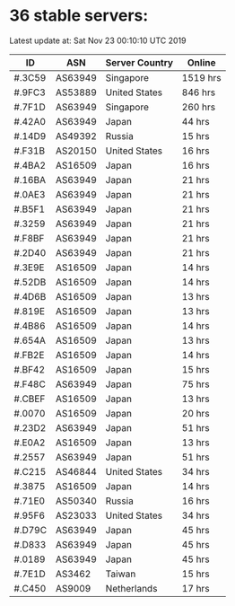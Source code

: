 # 36 stable servers:

Latest update at: Sat Nov 23 00:10:10 UTC 2019

| ID | ASN | Server Country | Online |
| -- | --- | -------------- | ------ |
| #.3C59 | AS63949 | Singapore | 1519 hrs |
| #.9FC3 | AS53889 | United States | 846 hrs |
| #.7F1D | AS63949 | Singapore | 260 hrs |
| #.42A0 | AS63949 | Japan | 44 hrs |
| #.14D9 | AS49392 | Russia | 15 hrs |
| #.F31B | AS20150 | United States | 16 hrs |
| #.4BA2 | AS16509 | Japan | 16 hrs |
| #.16BA | AS63949 | Japan | 21 hrs |
| #.0AE3 | AS63949 | Japan | 21 hrs |
| #.B5F1 | AS63949 | Japan | 21 hrs |
| #.3259 | AS63949 | Japan | 21 hrs |
| #.F8BF | AS63949 | Japan | 21 hrs |
| #.2D40 | AS63949 | Japan | 21 hrs |
| #.3E9E | AS16509 | Japan | 14 hrs |
| #.52DB | AS16509 | Japan | 14 hrs |
| #.4D6B | AS16509 | Japan | 13 hrs |
| #.819E | AS16509 | Japan | 13 hrs |
| #.4B86 | AS16509 | Japan | 14 hrs |
| #.654A | AS16509 | Japan | 13 hrs |
| #.FB2E | AS16509 | Japan | 14 hrs |
| #.BF42 | AS16509 | Japan | 15 hrs |
| #.F48C | AS63949 | Japan | 75 hrs |
| #.CBEF | AS16509 | Japan | 13 hrs |
| #.0070 | AS16509 | Japan | 20 hrs |
| #.23D2 | AS63949 | Japan | 51 hrs |
| #.E0A2 | AS16509 | Japan | 13 hrs |
| #.2557 | AS63949 | Japan | 51 hrs |
| #.C215 | AS46844 | United States | 34 hrs |
| #.3875 | AS16509 | Japan | 14 hrs |
| #.71E0 | AS50340 | Russia | 16 hrs |
| #.95F6 | AS23033 | United States | 34 hrs |
| #.D79C | AS63949 | Japan | 45 hrs |
| #.D833 | AS63949 | Japan | 45 hrs |
| #.0189 | AS63949 | Japan | 45 hrs |
| #.7E1D | AS3462 | Taiwan | 15 hrs |
| #.C450 | AS9009 | Netherlands | 17 hrs |


